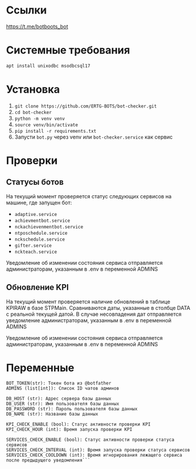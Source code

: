 # Ссылки
https://t.me/botboots_bot

# Системные требования
```bash
apt install unixodbc msodbcsql17
```

# Установка
1. `git clone https://github.com/ERTG-BOTS/bot-checker.git`
2. `cd bot-checker`
3. `python -m venv venv`
4. `source venv/bin/activate`
5. `pip install -r requirements.txt`
6. Запусти `bot.py` через venv или `bot-checker.service` как сервис

# Проверки
## Статусы ботов
На текущий момент проверяется статус следующих сервисов на машине, где запущен бот:
- `adaptive.service`
- `achievmentbot.service`
- `nckachievenmentbot.service`
- `ntposchedule.service`
- `nckschedule.service`
- `gifter.service`
- `nckteach.service`

Уведомление об изменении состояния сервиса отправляется администраторам, указанным в .env в переменной ADMINS

## Обновление KPI
На текущий момент проверяется наличие обновлений в таблице KPIRAW в базе STPMain. Сравниваются даты, указанные в столбце DATA с реальной текущей датой. В случае несовпадения дат отправляется уведомление администраторам, указанным в .env в переменной ADMINS

Уведомление об изменении состояния сервиса отправляется администраторам, указанным в .env в переменной ADMINS

# Переменные
```
BOT_TOKEN(str): Токен бота из @botfather
ADMINS (list[int]): Список ID чатов админов

DB_HOST (str): Адрес сервера базы данных
DB_USER (str): Имя пользователя базы данных
DB_PASSWORD (str): Пароль пользователя базы данных
DB_NAME (str): Название базы данных

KPI_CHECK_ENABLE (bool): Статус активности проверки KPI
KPI_CHECK_HOUR (int): Время запуска проверки KPI

SERVICES_CHECK_ENABLE (bool): Статус активности проверки статуса сервисов
SERVICES_CHECK_INTERVAL (int): Время запуска проверки статуса сервисов
SERVICES_CHECK_COOLDOWN (int): Время игнорирования лежащего сервиса после предыдущего уведомления```
